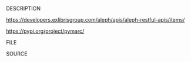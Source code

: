 

DESCRIPTION

https://developers.exlibrisgroup.com/aleph/apis/aleph-restful-apis/items/

https://pypi.org/project/pymarc/

FILE

SOURCE

